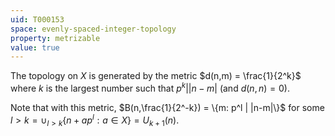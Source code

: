 ```yaml
---
uid: T000153
space: evenly-spaced-integer-topology
property: metrizable
value: true
---
```

The topology on $X$ is generated by the metric $d(n,m) = \frac{1}{2^k}$ where $k$ is the largest number such that $p^k | |n-m|$ (and $d(n,n) = 0$). 

Note that with this metric, $B(n,\frac{1}{2^-k}) = \{m: p^l | |n-m|\}$ for some $l > k = \cup_{l > k} \{n+ap^l : a \in X\} = U_{k+1}(n)$.

